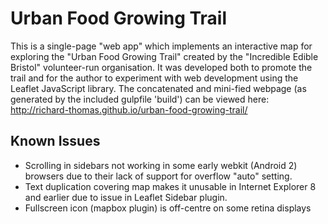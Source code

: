 # Urban Food Growing Trail
This is a single-page "web app" which implements an interactive map for exploring the "Urban Food Growing Trail" created
by the "Incredible Edible Bristol" volunteer-run organisation. It was developed both to promote the trail and for the author
to experiment with web development using the Leaflet JavaScript library. The concatenated and mini-fied webpage (as generated by the included gulpfile 'build') can be viewed here: http://richard-thomas.github.io/urban-food-growing-trail/

## Known Issues
- Scrolling in sidebars not working in some early webkit (Android 2) browsers due to their lack of support for overflow "auto" setting.
- Text duplication covering map makes it unusable in Internet Explorer 8 and earlier due to issue in Leaflet Sidebar plugin.
- Fullscreen icon (mapbox plugin) is off-centre on some retina displays